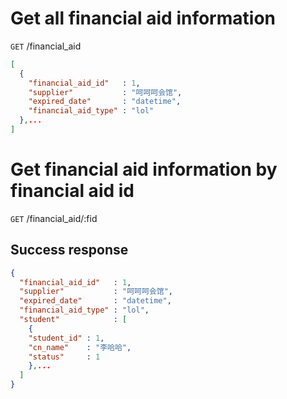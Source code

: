 # Get all financial aid information

`GET` /financial_aid



```json
[
  {
    "financial_aid_id"   : 1,
    "supplier"           : "呵呵呵会馆",
    "expired_date"       : "datetime",
    "financial_aid_type" : "lol"
  },...
]
```

# Get financial aid information by financial aid id

`GET` /financial_aid/:fid

## Success response

```json
{
  "financial_aid_id"   : 1,
  "supplier"           : "呵呵呵会馆",
  "expired_date"       : "datetime",
  "financial_aid_type" : "lol",
  "student"            : [
    {
    "student_id" : 1,
    "cn_name"    : "李哈哈",
    "status"     : 1
    },...
  ]
}
```

